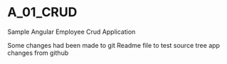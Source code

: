 # A_01_CRUD
Sample Angular Employee Crud Application

Some changes had been made to git Readme file to test source tree app
changes from github
